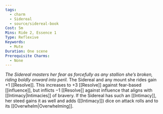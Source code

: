```yaml
---
tags:
  - charm
  - Sidereal
  - source/sidereal-book
Cost: 5m
Mins: Ride 2, Essence 1
Type: Reflexive
Keywords:
  - Mute
Duration: One scene
Prerequisite Charms:
  - None
---
```

*The Sidereal masters her fear as forcefully as any stallion she’s broken, riding boldly onward into peril.*
The Sidereal and any mount she rides gain +1 [[Resolve]]. This increases to +3 [[Resolve]] against fear-based [[influence]], but inflicts −1 [[Resolve]] against influence that aligns with [[Intimacy|Intimacies]] of bravery. If the Sidereal has such an [[Intimacy]], her steed gains it as well and adds ([[Intimacy]]) dice on attack rolls and to its [[Overwhelm|Overwhelming]].